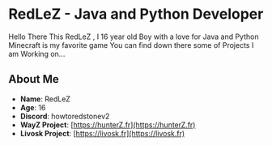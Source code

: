 # RedLeZ - Java and Python Developer

Hello There This RedLeZ , I 16 year old Boy with a love for Java and Python
Minecraft is my favorite game You can find down there some of Projects I am Working on...

## About Me

- **Name**: RedLeZ
- **Age**: 16
- **Discord**: howtoredstonev2
- **WayZ Project**: [https://hunterZ.fr](https://hunterZ.fr)
- **Livosk Project**: [https://livosk.fr](https://livosk.fr)
